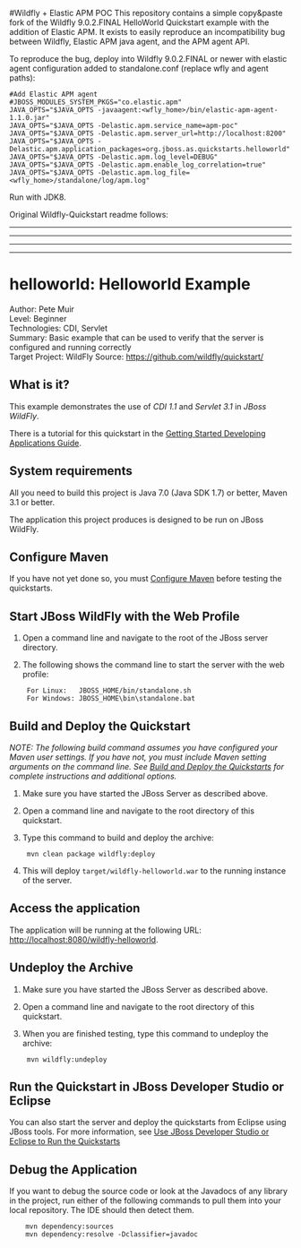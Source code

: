 #Wildfly + Elastic APM POC
This repository contains a simple copy&paste fork of the Wildfly 9.0.2.FINAL HelloWorld Quickstart example
with the addition of Elastic APM. It exists to easily reproduce an incompatibility bug between Wildfly,
Elastic APM java agent, and the APM agent API.

To reproduce the bug, deploy into Wildfly 9.0.2.FINAL or newer with elastic agent configuration added
to standalone.conf (replace wfly and agent paths):
```
#Add Elastic APM agent
#JBOSS_MODULES_SYSTEM_PKGS="co.elastic.apm"
JAVA_OPTS="$JAVA_OPTS -javaagent:<wfly_home>/bin/elastic-apm-agent-1.1.0.jar"
JAVA_OPTS="$JAVA_OPTS -Delastic.apm.service_name=apm-poc"
JAVA_OPTS="$JAVA_OPTS -Delastic.apm.server_url=http://localhost:8200"
JAVA_OPTS="$JAVA_OPTS -Delastic.apm.application_packages=org.jboss.as.quickstarts.helloworld"
JAVA_OPTS="$JAVA_OPTS -Delastic.apm.log_level=DEBUG"
JAVA_OPTS="$JAVA_OPTS -Delastic.apm.enable_log_correlation=true"
JAVA_OPTS="$JAVA_OPTS -Delastic.apm.log_file=<wfly_home>/standalone/log/apm.log"
```
Run with JDK8.

Original Wildfly-Quickstart readme follows:

---
---
---
---
helloworld: Helloworld Example
===============================
Author: Pete Muir  
Level: Beginner  
Technologies: CDI, Servlet  
Summary: Basic example that can be used to verify that the server is configured and running correctly  
Target Project: WildFly
Source: <https://github.com/wildfly/quickstart/>  

What is it?
-----------

This example demonstrates the use of *CDI 1.1* and *Servlet 3.1* in *JBoss WildFly*.

There is a tutorial for this quickstart in the [Getting Started Developing Applications Guide](https://github.com/wildfly/quickstart/guide/HelloworldQuickstart).

System requirements
-------------------

All you need to build this project is Java 7.0 (Java SDK 1.7) or better, Maven 3.1 or better.

The application this project produces is designed to be run on JBoss WildFly.

 
Configure Maven
---------------

If you have not yet done so, you must [Configure Maven](../README.md#mavenconfiguration) before testing the quickstarts.


Start JBoss WildFly with the Web Profile
-------------------------

1. Open a command line and navigate to the root of the JBoss server directory.
2. The following shows the command line to start the server with the web profile:

        For Linux:   JBOSS_HOME/bin/standalone.sh
        For Windows: JBOSS_HOME\bin\standalone.bat

 
Build and Deploy the Quickstart
-------------------------

_NOTE: The following build command assumes you have configured your Maven user settings. If you have not, you must include Maven setting arguments on the command line. See [Build and Deploy the Quickstarts](../README.md#buildanddeploy) for complete instructions and additional options._

1. Make sure you have started the JBoss Server as described above.
2. Open a command line and navigate to the root directory of this quickstart.
3. Type this command to build and deploy the archive:

        mvn clean package wildfly:deploy

4. This will deploy `target/wildfly-helloworld.war` to the running instance of the server.


Access the application 
---------------------

The application will be running at the following URL: <http://localhost:8080/wildfly-helloworld>.


Undeploy the Archive
--------------------

1. Make sure you have started the JBoss Server as described above.
2. Open a command line and navigate to the root directory of this quickstart.
3. When you are finished testing, type this command to undeploy the archive:

        mvn wildfly:undeploy


Run the Quickstart in JBoss Developer Studio or Eclipse
-------------------------------------
You can also start the server and deploy the quickstarts from Eclipse using JBoss tools. For more information, see [Use JBoss Developer Studio or Eclipse to Run the Quickstarts](../README.md#useeclipse) 


Debug the Application
------------------------------------

If you want to debug the source code or look at the Javadocs of any library in the project, run either of the following commands to pull them into your local repository. The IDE should then detect them.

        mvn dependency:sources
        mvn dependency:resolve -Dclassifier=javadoc
